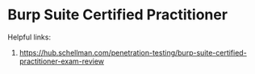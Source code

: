 # Burp Suite Certified Practitioner

Helpful links:  
1. https://hub.schellman.com/penetration-testing/burp-suite-certified-practitioner-exam-review  
